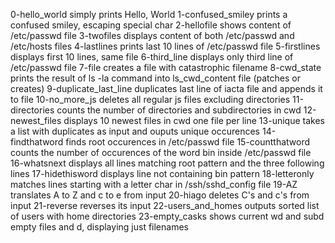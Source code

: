 0-hello_world simply prints Hello, World
1-confused_smiley prints a confused smiley, escaping special char
2-hellofile shows content of /etc/passwd file
3-twofiles displays content of both /etc/passwd and /etc/hosts files
4-lastlines prints last 10 lines of /etc/passwd file
5-firstlines displays first 10 lines, same file
6-third_line displays only third line of /etc/passwd file
7-file creates a file with catastrophic filename
8-cwd_state prints the result of ls -la command into ls_cwd_content file (patches or creates)
9-duplicate_last_line duplicates last line of iacta file and appends it to file
10-no_more_js deletes all regular js files excluding directories
11-directories counts the number of directories and subdirectories in cwd
12-newest_files displays 10 newest files in cwd one file per line
13-unique takes a list with duplicates as input and ouputs unique occurences
14-findthatword finds root occurences in /etc/passwd file
15-countthatword counts the number of occurences of the word bin inside /etc/passwd file
16-whatsnext displays all lines matching root pattern and the three following lines
17-hidethisword displays line not containing bin pattern
18-letteronly matches lines starting with a letter char in /ssh/sshd_config file
19-AZ translates A to Z and c to e from input
20-hiago deletes C's and c's from input
21-reverse reverses its input
22-users_and_homes outputs sorted list of users with home directories
23-empty_casks shows current wd and subd empty files and d, displaying just filenames
